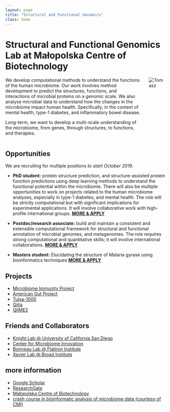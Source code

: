 ```yaml
---
layout: page
title: "Structural and Functional Genomics"
class: home
---
```


# Structural and Functional Genomics Lab at Małopolska Centre of Biotechnology

<div class="columns" markdown="1">

<div class="intro" markdown="1">
We develop computational methods to understand the functions of the human microbiome.
Our work involves method development to predict the structures, functions, and interactions of microbial proteins on a genomic scale. We also analyse microbial data to understand how the changes in the microbiome impact human health. Specifically, in the context of mental health, type-1 diabetes, and inflammatory bowel disease.

Long-term, we want to develop a multi-scale understanding of the microbiome, from genes, through structures, to functions, and therapies.
</div>

<div class="me" markdown="1">
<img src="{{ '/images/tomasz_photo.jpg' | absolute_url }}" alt="Tomasz">
</div>

</div>

## Opportunities

We are recruiting for multiple positions _to start October 2019_.

- **PhD student:** protein structure prediction, and structure-assisted protein function predictions using deep learning methods to understand the functional potential within the microbiome. There will also be multiple opportunities to work on projects related to the human microbiome analyses, especially in type-1 diabetes, and mental health. The role will be strictly computational but with significant implications for experimental applications. It will involve collaborative work with high-profile international groups.
[**MORE & APPLY**](http://tomaszlab.org/phd)

- **Postdoc/research associate:** build and maintain a consistent and extensible computational framework for structural and functional annotation of microbial genomes, and metagenomes. The role requires strong computational and quantitative skills; it will involve international collaborations. [**MORE & APPLY**](http://tomaszlab.org/associate)

- **Masters student:** Elucidating the structure of Malaria gyrase using bioinformatics techniques [**MORE & APPLY**](http://tomaszlab.org/msc)

## Projects

- [Microbiome Immunity Project](https://www.worldcommunitygrid.org/research/mip1/overview.do)
- [American Gut Project](http://americangut.org)
- [Tulsa-1000](http://www.laureateinstitute.org/current-events/tulsa-1000-longitudinal-study)
- [Qiita](https://qiita.ucsd.edu)
- [QIIME2](https://qiime2.org)

## Friends and Collaborators

- [Knight Lab @ University of California San Diego](https://knightlab.ucsd.edu)
- [Center for Microbiome Innovation](http://cmi.ucsd.edu)
- [Bonneau Lab @ Flatiron Institute](https://www.simonsfoundation.org/team/richard-bonneau/)
- [Xavier Lab @ Broad Institute](https://www.broadinstitute.org/xavier-lab)

## more information

- [Google Scholar](https://scholar.google.pl/citations?user=1Mi0KMMAAAAJ&hl=en)
- [ResearchGate](https://www.researchgate.net/profile/Tomasz_Kosciolek)
- [Małopolska Centre of Biotechnology](https://mcb.uj.edu.pl/en_GB/)
- [crash course in bioinformatic analysis of microbiome data (courtesy of CMI)](http://bit.ly/CMI-BioInfoGuide)
